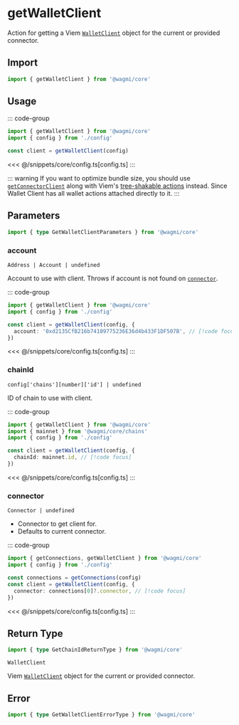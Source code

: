 <script setup>
const packageName = '@wagmi/core'
const actionName = 'getWalletClient'
const typeName = 'GetWalletClient'
</script>

# getWalletClient

Action for getting a Viem [`WalletClient`](https://viem.sh/docs/clients/wallet.html) object for the current or provided connector.

## Import

```ts
import { getWalletClient } from '@wagmi/core'
```

## Usage

::: code-group
```ts [index.ts]
import { getWalletClient } from '@wagmi/core'
import { config } from './config'

const client = getWalletClient(config)
```
<<< @/snippets/core/config.ts[config.ts]
:::

::: warning
If you want to optimize bundle size, you should use [`getConnectorClient`](/core/api/actions/getConnectorClient) along with Viem's [tree-shakable actions](https://viem.sh/docs/clients/custom.html#tree-shaking) instead. Since Wallet Client has all wallet actions attached directly to it.
:::

## Parameters

```ts
import { type GetWalletClientParameters } from '@wagmi/core'
```

### account

`Address | Account | undefined`

Account to use with client. Throws if account is not found on [`connector`](#connector).

::: code-group
```ts [index.ts]
import { getWalletClient } from '@wagmi/core'
import { config } from './config'

const client = getWalletClient(config, {
  account: '0xd2135CfB216b74109775236E36d4b433F1DF507B', // [!code focus]
})
```
<<< @/snippets/core/config.ts[config.ts]
:::

### chainId

`config['chains'][number]['id'] | undefined`

ID of chain to use with client.

::: code-group
```ts [index.ts]
import { getWalletClient } from '@wagmi/core'
import { mainnet } from '@wagmi/core/chains'
import { config } from './config'

const client = getWalletClient(config, {
  chainId: mainnet.id, // [!code focus]
})
```
<<< @/snippets/core/config.ts[config.ts]
:::

### connector

`Connector | undefined`

- Connector to get client for.
- Defaults to current connector.

::: code-group
```ts [index.ts]
import { getConnections, getWalletClient } from '@wagmi/core'
import { config } from './config'

const connections = getConnections(config)
const client = getWalletClient(config, {
  connector: connections[0]?.connector, // [!code focus]
})
```
<<< @/snippets/core/config.ts[config.ts]
:::

## Return Type

```ts
import { type GetChainIdReturnType } from '@wagmi/core'
```

`WalletClient`

Viem [`WalletClient`](https://viem.sh/docs/clients/wallet.html) object for the current or provided connector.

## Error

```ts
import { type GetWalletClientErrorType } from '@wagmi/core'
```

<!--@include: @shared/query-imports.md-->